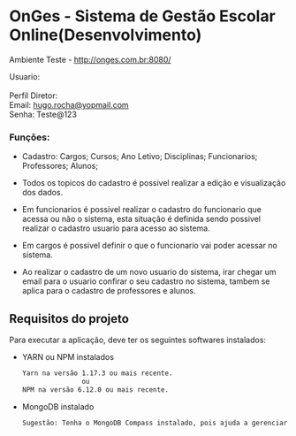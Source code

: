 # OnGes - Sistema de Gestão Escolar Online(Desenvolvimento)

Ambiente Teste - http://onges.com.br:8080/

Usuario:<br>
<br>
Perfil Diretor:<br>
Email: hugo.rocha@yopmail.com<br>
Senha: Teste@123<br>

### Funções:

- Cadastro:
    Cargos;
    Cursos;
    Ano Letivo;
    Disciplinas;
    Funcionarios;
    Professores;
    Alunos;

- Todos os topicos do cadastro é possivel realizar a edição e visualização dos dados.
- Em funcionarios é possivel realizar o cadastro do funcionario que acessa ou não o sistema, esta situação é definida sendo possivel realizar o cadastro usuario para acesso ao sistema.
- Em cargos é possivel definir o que o funcionario vai poder acessar no sistema.
- Ao realizar o cadastro de um novo usuario do sistema, irar chegar um email para o usuario confirar o seu cadastro no sistema, tambem se aplica para o cadastro de professores e alunos.


## Requisitos do projeto
<p align="justify">Para executar a aplicação, deve ter os seguintes softwares instalados:</p>

<ul>

<li>YARN ou NPM instalados </li>

```bash
Yarn na versão 1.17.3 ou mais recente.
               ou
NPM na versão 6.12.0 ou mais recente.
```

<li>MongoDB instalado</li>

```bash
Sugestão: Tenha o MongoDB Compass instalado, pois ajuda a gerenciar o banco de dados.
```
